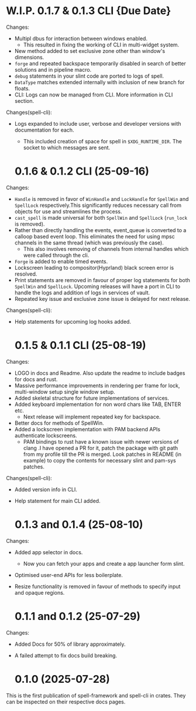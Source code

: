 # W.I.P. 0.1.7 & 0.1.3 CLI {Due Date}

Changes:

- Multipl dbus for interaction between windows enabled.
  - This resulted in fixing the working of CLI in multi-widget system.
- New method added to set exclusive zone other than window's dimensions.
- `forge` and repeated backspace temporarily disabled in search of better
  solutions and in pipeline macro.
- `debug` statements in your slint code are ported to logs of spell.
- `DataType` matches extended internally with inclusion of new branch for floats.
- CLI: Logs can now be managed from CLI. More information in CLI section.

Changes(spell-cli):

- Logs expanded to include user, verbose and developer versions with documentation
  for each.
  - This included creation of space for spell in `$XDG_RUNTIME_DIR`. The socket to which
    messages are sent.

  # 0.1.6 & 0.1.2 CLI (25-09-16)

Changes:

- `Handle` is removed in favor of `WinHandle` and `LockHandle` for `SpellWin` and `SpellLock` respectively.This
  significantly reduces necessary call from objects for use and streamlines the process.
- `cast_spell` is made universal for both `SpellWin` and `SpellLock` (`run_lock` is removed).
- Rather than directly handling the events, event_queue is converted to a calloop based event loop. This
  eliminates the need for using mpsc channels in the same thread (which was previously the case).
  - This also involves removing of channels from internal handles which were called through the cli.
- `Forge` is added to enable timed events.
- Lockscreen leading to compositor(Hyprland) black screen error is resolved.
- Print statements are removed in favour of proper log statements for both `SpellWin` and `SpellLock`. Upcoming releases will have a port in CLI to handle the logs and addition of logs in services of vault.
- Repeated key issue and exclusive zone issue is delayed for next release.

Changes(spell-cli):

- Help statements for upcoming log hooks added.

  # 0.1.5 & 0.1.1 CLI (25-08-19)

Changes:

- LOGO in docs and Readme. Also update the readme to include badges for docs and rust.
- Massive performance improvements in rendering per frame for lock, multi-window setup single window setup.
- Added skeletal structure for future implementations of services.
- Added keyboard implementation for non word chars like TAB, ENTER etc.
  - Next release will implement repeated key for backspace.
- Better docs for methods of SpellWin.
- Added a lockscreen implementation with PAM backend APIs authenticate lockscreens.
  - PAM bindings to rust have a known issue with newer versions of clang .I have opened
    a PR for it, patch the package with git path from my profile till the PR is merged. Look
    patches in README (in example) to copy the contents for necessary slint and pam-sys patches.

Changes(spell-cli):

- Added version info in CLI.
- Help statement for main CLI added.

  # 0.1.3 and 0.1.4 (25-08-10)

Changes:

- Added app selector in docs.
  - Now you can fetch your apps and create a app launcher form slint.
- Optimised user-end APIs for less boilerplate.
- Resize functionality is removed in favour of methods to specify input and opaque regions.

  # 0.1.1 and 0.1.2 (25-07-29)

Changes:

- Added Docs for 50% of library approximately.
- A failed attempt to fix docs build breaking.

  # 0.1.0 (2025-07-28)

This is the first publication of spell-framework and spell-cli in crates. They can be inspected on their respective docs pages.
